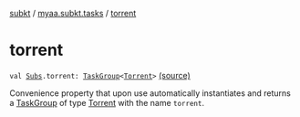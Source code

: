 [subkt](../index.md) / [myaa.subkt.tasks](index.md) / [torrent](./torrent.md)

# torrent

`val `[`Subs`](-subs/index.md)`.torrent: `[`TaskGroup`](-task-group/index.md)`<`[`Torrent`](-torrent/index.md)`>` [(source)](https://github.com/Myaamori/SubKt/blob/0.1.4/src/main/kotlin/myaa/subkt/tasks/tasks.kt#L2229)

Convenience property that upon use automatically instantiates and returns a
[TaskGroup](-task-group/index.md) of type [Torrent](-torrent/index.md) with the name `torrent`.

